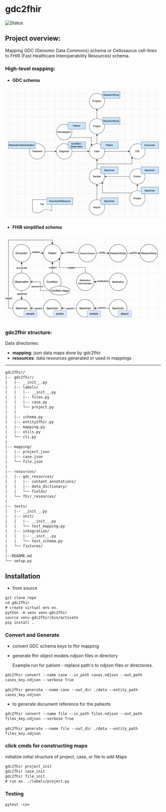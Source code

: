 # gdc2fhir
![Status](https://img.shields.io/badge/Status-In%20Progress-yellow)

## Project overview: 
Mapping GDC (Genomic Data Commons) schema or Cellosaurus cell-lines to FHIR (Fast Healthcare Interoperability Resources) schema.

### High-level mapping:
- #### GDC schema 
![mapping](./imgs/high-level.png)

- #### FHIR simplified schema 
![mapping](./imgs/gdc-fhir.png)


### gdc2fhir structure:

Data directories:
- **mapping**: json data maps done by gdc2fhir
- **resources**: data resources generated or used in mappings

****
```
gdc2fhir/
|-- gdc2fhir/
|   |-- __init__.py
|   |-- labels/
|   |   |-- __init__.py
|   |   |-- files.py
|   |   |-- case.py
|   |   └── project.py
|   |   
|   |-- schema.py
|   |-- entity2fhir.py
|   |-- mapping.py
|   |-- utils.py
|   └── cli.py
|   
|-- mapping/
|   |-- project.json
|   |-- case.json
|   └── file.json
|  
|-- resources/
|   |-- gdc_resources/
|   |   |-- content_annotations/
|   |   |-- data_dictionary/
|   |   └── fields/
|   └── fhir_resources/
| 
|-- tests/
|   |-- __init__.py
|   |-- unit/
|   |   |-- __init__.py
|   |   └── test_mapping.py
|   |-- integration/
|   |   |-- __init__.py
|   |   └── test_schema.py
|   └── fixtures/
|   
|--README.md
└── setup.py
```

## Installation

- from source 
```
git clone repo
cd gdc2fhir
# create virtual env ex. 
python -m venv venv-gdc2fhir
source venv-gdc2fhir/bin/activate
pip install . 
```

### Convert and Generate
 
- convert GDC schema keys to fhir mapping
- generate fhir object models ndjson files in directory

  Example run for patient - replace path's to ndjson files or directories. 
 
```
gdc2fhir convert --name case --in_path cases.ndjson --out_path cases_key.ndjson --verbose True

gdc2fhir generate --name case --out_dir ./data --entity_path cases_key.ndjson

``` 

- to generate document reference for the patients 

 
```
gdc2fhir convert --name file --in_path files.ndjson --out_path files_key.ndjson --verbose True

gdc2fhir generate --name file --out_dir ./data --entity_path files_key.ndjson

``` 

### click cmds for constructing maps

initialize initial structure of project, case, or file to add Maps

```
gdc2fhir project_init 
gdc2fhir case_init 
gdc2fhir file_init 
# run ex. ./labels/project.py 
```


### Testing 
```
pytest -cov 
```

